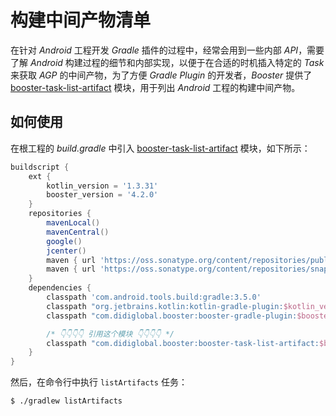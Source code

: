 # 构建中间产物清单

在针对 *Android* 工程开发 *Gradle* 插件的过程中，经常会用到一些内部 *API*，需要了解 *Android* 构建过程的细节和内部实现，以便于在合适的时机插入特定的 *Task* 来获取 *AGP* 的中间产物，为了方便 *Gradle Plugin* 的开发者，*Booster* 提供了 [booster-task-list-artifact](https://github.com/didi/booster/blob/master/booster-task-list-artifact) 模块，用于列出 *Android* 工程的构建中间产物。

## 如何使用

在根工程的 *build.gradle* 中引入 [booster-task-list-artifact](https://github.com/didi/booster/blob/master/booster-task-list-artifact) 模块，如下所示：

```groovy
buildscript {
    ext {
        kotlin_version = '1.3.31'
        booster_version = '4.2.0'
    }
    repositories {
        mavenLocal()
        mavenCentral()
        google()
        jcenter()
        maven { url 'https://oss.sonatype.org/content/repositories/public/' }
        maven { url 'https://oss.sonatype.org/content/repositories/snapshots/' }
    }
    dependencies {
        classpath 'com.android.tools.build:gradle:3.5.0'
        classpath "org.jetbrains.kotlin:kotlin-gradle-plugin:$kotlin_version"
        classpath "com.didiglobal.booster:booster-gradle-plugin:$booster_version"

        /* 👇👇👇👇 引用这个模块 👇👇👇👇 */
        classpath "com.didiglobal.booster:booster-task-list-artifact:$booster_version"
    }
}
```

然后，在命令行中执行 `listArtifacts` 任务：

```bash
$ ./gradlew listArtifacts
```
